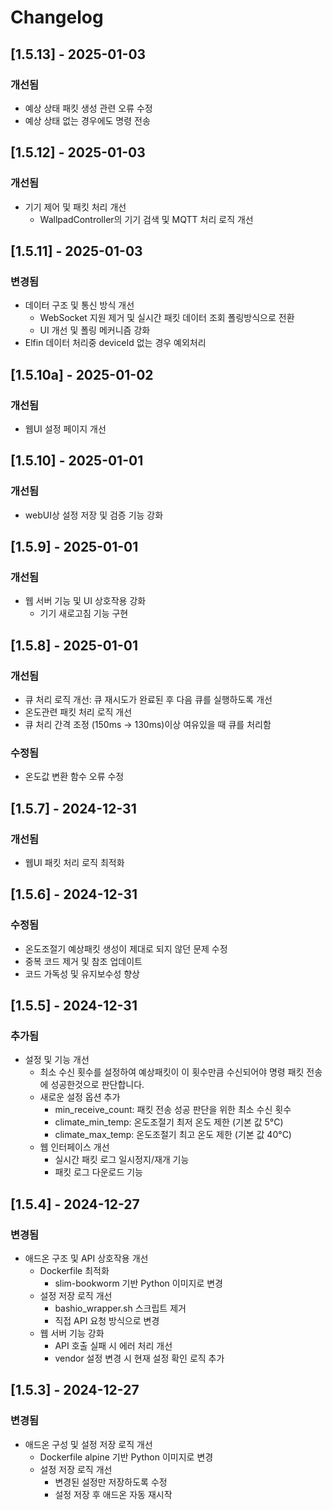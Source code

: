 # Changelog

## [1.5.13] - 2025-01-03

### 개선됨
- 예상 상태 패킷 생성 관련 오류 수정
- 예상 상태 없는 경우에도 명령 전송

## [1.5.12] - 2025-01-03

### 개선됨
- 기기 제어 및 패킷 처리 개선
  - WallpadController의 기기 검색 및 MQTT 처리 로직 개선

## [1.5.11] - 2025-01-03

### 변경됨
- 데이터 구조 및 통신 방식 개선
  - WebSocket 지원 제거 및 실시간 패킷 데이터 조회 폴링방식으로 전환
  - UI 개선 및 폴링 메커니즘 강화
- Elfin 데이터 처리중 deviceId 없는 경우 예외처리

## [1.5.10a] - 2025-01-02

### 개선됨
- 웹UI 설정 페이지 개선

## [1.5.10] - 2025-01-01

### 개선됨
- webUI상 설정 저장 및 검증 기능 강화

## [1.5.9] - 2025-01-01

### 개선됨
- 웹 서버 기능 및 UI 상호작용 강화
  - 기기 새로고침 기능 구현

## [1.5.8] - 2025-01-01

### 개선됨
- 큐 처리 로직 개선: 큐 재시도가 완료된 후 다음 큐를 실행하도록 개선
- 온도관련 패킷 처리 로직 개선
- 큐 처리 간격 조정 (150ms -> 130ms)이상 여유있을 때 큐를 처리함

### 수정됨
- 온도값 변환 함수 오류 수정

## [1.5.7] - 2024-12-31

### 개선됨
- 웹UI 패킷 처리 로직 최적화

## [1.5.6] - 2024-12-31

### 수정됨
- 온도조절기 예상패킷 생성이 제대로 되지 않던 문제 수정
- 중복 코드 제거 및 참조 업데이트
- 코드 가독성 및 유지보수성 향상

## [1.5.5] - 2024-12-31

### 추가됨
- 설정 및 기능 개선
  - 최소 수신 횟수를 설정하여 예상패킷이 이 횟수만큼 수신되어야 명령 패킷 전송에 성공한것으로 판단합니다.
  - 새로운 설정 옵션 추가
    - min_receive_count: 패킷 전송 성공 판단을 위한 최소 수신 횟수
    - climate_min_temp: 온도조절기 최저 온도 제한 (기본 값 5°C)
    - climate_max_temp: 온도조절기 최고 온도 제한 (기본 값 40°C)
  - 웹 인터페이스 개선
    - 실시간 패킷 로그 일시정지/재개 기능
    - 패킷 로그 다운로드 기능

## [1.5.4] - 2024-12-27

### 변경됨
- 애드온 구조 및 API 상호작용 개선
  - Dockerfile 최적화
    - slim-bookworm 기반 Python 이미지로 변경
  - 설정 저장 로직 개선
    - bashio_wrapper.sh 스크립트 제거
    - 직접 API 요청 방식으로 변경
  - 웹 서버 기능 강화
    - API 호출 실패 시 에러 처리 개선
    - vendor 설정 변경 시 현재 설정 확인 로직 추가

## [1.5.3] - 2024-12-27

### 변경됨
- 애드온 구성 및 설정 저장 로직 개선
  - Dockerfile alpine 기반 Python 이미지로 변경
  - 설정 저장 로직 개선
    - 변경된 설정만 저장하도록 수정
    - 설정 저장 후 애드온 자동 재시작
    